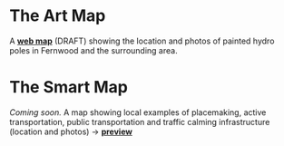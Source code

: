 # The Art Map
A **[web map](https://bk01.github.io/photo-maps/art.html)** (DRAFT) showing the location and photos of painted hydro poles in Fernwood and the surrounding area.

# The Smart Map
*Coming soon.* A map showing local examples of placemaking, active transportation, public transportation and traffic calming infrastructure (location and photos) ->  **[preview](https://bk01.github.io/photo-maps/smart.html)**
